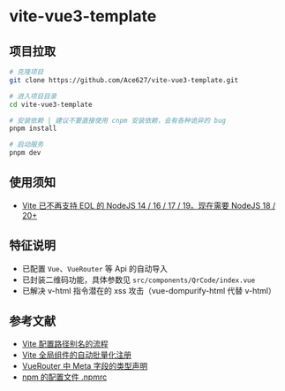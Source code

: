 # vite-vue3-template

## 项目拉取

```bash
# 克隆项目
git clone https://github.com/Ace627/vite-vue3-template.git

# 进入项目目录
cd vite-vue3-template

# 安装依赖 | 建议不要直接使用 cnpm 安装依赖，会有各种诡异的 bug
pnpm install

# 启动服务
pnpm dev
```

## 使用须知

- [Vite 已不再支持 EOL 的 NodeJS 14 / 16 / 17 / 19。现在需要 NodeJS 18 / 20+](https://cn.vitejs.dev/guide/migration.html#migration-from-v4)

## 特征说明

- 已配置 `Vue`、`VueRouter` 等 Api 的自动导入
- 已封装二维码功能，具体参数见 `src/components/QrCode/index.vue`
- 已解决 v-html 指令潜在的 xss 攻击（vue-dompurify-html 代替 v-html）

## 参考文献

- [Vite 配置路径别名的流程](https://juejin.cn/post/7302249949215457319)
- [Vite 全局组件的自动批量化注册](https://juejin.cn/post/7304183129896124416)
- [VueRouter 中 Meta 字段的类型声明](https://juejin.cn/post/7302241918351163426)
- [npm 的配置文件 .npmrc](https://juejin.cn/post/7325427710754422784)
